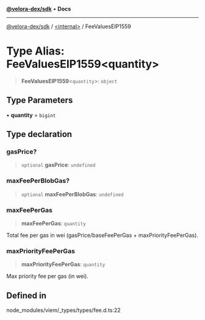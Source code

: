 [**@velora-dex/sdk**](../../README.md) • **Docs**

***

[@velora-dex/sdk](../../globals.md) / [\<internal\>](../README.md) / FeeValuesEIP1559

# Type Alias: FeeValuesEIP1559\<quantity\>

> **FeeValuesEIP1559**\<`quantity`\>: `object`

## Type Parameters

• **quantity** = `bigint`

## Type declaration

### gasPrice?

> `optional` **gasPrice**: `undefined`

### maxFeePerBlobGas?

> `optional` **maxFeePerBlobGas**: `undefined`

### maxFeePerGas

> **maxFeePerGas**: `quantity`

Total fee per gas in wei (gasPrice/baseFeePerGas + maxPriorityFeePerGas).

### maxPriorityFeePerGas

> **maxPriorityFeePerGas**: `quantity`

Max priority fee per gas (in wei).

## Defined in

node\_modules/viem/\_types/types/fee.d.ts:22
